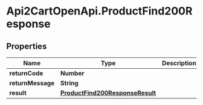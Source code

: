 # Api2CartOpenApi.ProductFind200Response

## Properties

Name | Type | Description | Notes
------------ | ------------- | ------------- | -------------
**returnCode** | **Number** |  | [optional] 
**returnMessage** | **String** |  | [optional] 
**result** | [**ProductFind200ResponseResult**](ProductFind200ResponseResult.md) |  | [optional] 


